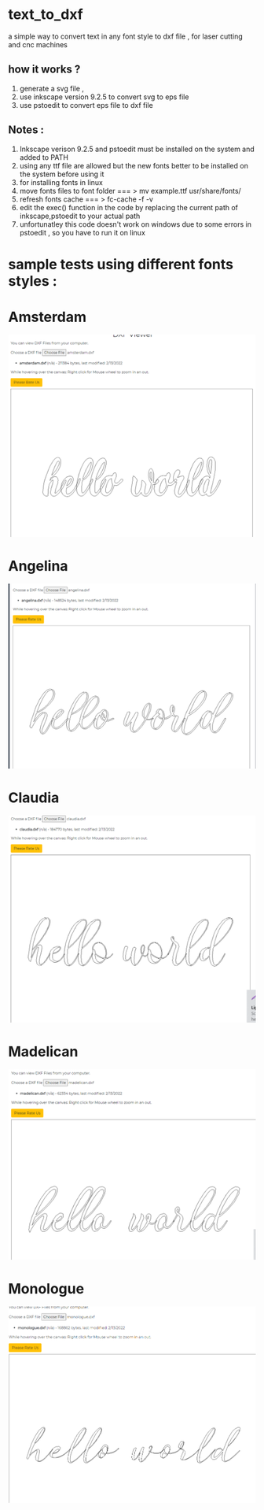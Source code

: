 # text_to_dxf
a simple way to convert text in any font style to dxf file , for laser cutting and cnc machines
## how it works ? 
 1) generate a svg file , 
 2) use inkscape version 9.2.5  to convert svg to eps file
 3) use pstoedit to convert eps file  to dxf file
 ## Notes : 
  1) Inkscape verison 9.2.5 and pstoedit must be installed on the system and added to PATH
  2) using any ttf file are allowed but the new fonts better to be installed on the system before using it 
  3) for installing fonts in linux 
  4) move fonts files to font folder === > mv example.ttf usr/share/fonts/ 
  5) refresh fonts cache             === >   fc-cache -f -v 
  6) edit the exec() function in the code by replacing the current path of inkscape,pstoedit to your actual path
  7) unfortunatley this code doesn't work on windows due to some errors in pstoedit , so you have to run it on linux

# sample tests using different fonts styles :

#  Amsterdam 
![image](https://github.com/amr9k8/text_to_dxf/blob/main/text-to-dxf-main%20php%20version/dxfConverted/samples/amsterdam.png)
#  Angelina 
![image](https://github.com/amr9k8/text_to_dxf/blob/main/text-to-dxf-main%20php%20version/dxfConverted/samples/angelina.png)
#  Claudia  
![image](https://github.com/amr9k8/text_to_dxf/blob/main/text-to-dxf-main%20php%20version/dxfConverted/samples/claudia.png)
#  Madelican
![image](https://github.com/amr9k8/text_to_dxf/blob/main/text-to-dxf-main%20php%20version/dxfConverted/samples/madelican.png)
#  Monologue
![image](https://github.com/amr9k8/text_to_dxf/blob/main/text-to-dxf-main%20php%20version/dxfConverted/samples/monologue.png)
